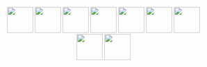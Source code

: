 <p align="center">
  <img src="https://github.com/user-attachments/assets/9d54264d-d050-4dea-b689-5293c834f070" style="width: 60px"></img>
  <img src="https://github.com/user-attachments/assets/90182b78-2760-4785-91c3-682036ad2eb2" style="width: 60px"></img>
  <img src="https://github.com/user-attachments/assets/c3986bd3-16a6-4432-b2b4-4288b99845d5" style="width: 60px"></img>
  <img src="https://github.com/user-attachments/assets/1459228d-415d-4e3d-bf5b-d322e40c5a44" style="width: 60px"></img>
  <img src="https://github.com/user-attachments/assets/d017bf39-28fa-4e97-8264-f74f6be399ab" style="width: 60px"></img>
  <img src="https://github.com/user-attachments/assets/3d70cdcf-a04a-4702-9641-14c1033fe412" style="width: 60px"></img>
  <img src="https://github.com/user-attachments/assets/295b1415-7872-45c4-816f-eaf0c502b666" style="width: 60px"></img>
  <img src="https://github.com/user-attachments/assets/db43d2fc-ecf4-4b71-9cd9-32407ce7475a" style="width: 60px"></img>
  <img src="https://github.com/user-attachments/assets/5df41892-3517-4c4f-88b9-ca933d0d7ee8" style="width: 60px"></img>
</p>



